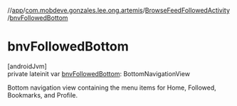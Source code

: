 //[app](../../../index.md)/[com.mobdeve.gonzales.lee.ong.artemis](../index.md)/[BrowseFeedFollowedActivity](index.md)/[bnvFollowedBottom](bnv-followed-bottom.md)

# bnvFollowedBottom

[androidJvm]\
private lateinit var [bnvFollowedBottom](bnv-followed-bottom.md): BottomNavigationView

Bottom navigation view containing the menu items for Home, Followed, Bookmarks, and Profile.
